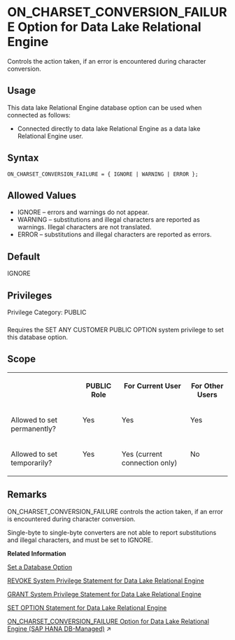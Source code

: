 <!-- loioa645abcb84f21015ab8891ab0425a318 -->

# ON\_CHARSET\_CONVERSION\_FAILURE Option for Data Lake Relational Engine

Controls the action taken, if an error is encountered during character conversion.



<a name="loioa645abcb84f21015ab8891ab0425a318__section_fq2_gpq_znb"/>

## Usage

This data lake Relational Engine database option can be used when connected as follows:

-   Connected directly to data lake Relational Engine as a data lake Relational Engine user.



<a name="loioa645abcb84f21015ab8891ab0425a318__on_charset_conversion_failure_syntax1"/>

## Syntax

```
ON_CHARSET_CONVERSION_FAILURE = { IGNORE | WARNING | ERROR };
```



<a name="loioa645abcb84f21015ab8891ab0425a318__on_charset_conversion_failure_values1"/>

## Allowed Values

-   IGNORE – errors and warnings do not appear.
-   WARNING – substitutions and illegal characters are reported as warnings. Illegal characters are not translated.
-   ERROR – substitutions and illegal characters are reported as errors.



<a name="loioa645abcb84f21015ab8891ab0425a318__on_charset_conversion_failure_default1"/>

## Default

IGNORE



<a name="loioa645abcb84f21015ab8891ab0425a318__on_charset_conversion_failure_priv1"/>

## Privileges

Privilege Category: PUBLIC



### 

Requires the SET ANY CUSTOMER PUBLIC OPTION system privilege to set this database option.



<a name="loioa645abcb84f21015ab8891ab0425a318__on_charset_conversion_failure_scope1"/>

## Scope


<table>
<tr>
<th valign="top">

 

</th>
<th valign="top">

PUBLIC Role

</th>
<th valign="top">

For Current User

</th>
<th valign="top">

For Other Users

</th>
</tr>
<tr>
<td valign="top">

Allowed to set permanently?

</td>
<td valign="top">

Yes

</td>
<td valign="top">

Yes

</td>
<td valign="top">

Yes

</td>
</tr>
<tr>
<td valign="top">

Allowed to set temporarily?

</td>
<td valign="top">

Yes

</td>
<td valign="top">

Yes \(current connection only\)

</td>
<td valign="top">

No

</td>
</tr>
</table>



<a name="loioa645abcb84f21015ab8891ab0425a318__on_charset_conversion_failure_remarks1"/>

## Remarks

ON\_CHARSET\_CONVERSION\_FAILURE controls the action taken, if an error is encountered during character conversion.

Single-byte to single-byte converters are not able to report substitutions and illegal characters, and must be set to IGNORE.

**Related Information**  


[Set a Database Option](set-a-database-option-0dcb893.md "You set options with the SET OPTION statement.")

[REVOKE System Privilege Statement for Data Lake Relational Engine](../080-sql-statements/revoke-system-privilege-statement-for-data-lake-relational-engine-a3eadda.md "Removes specific system privileges from specific users and the right to administer the privilege.")

[GRANT System Privilege Statement for Data Lake Relational Engine](../080-sql-statements/grant-system-privilege-statement-for-data-lake-relational-engine-a3dfcb0.md "Grants specific system privileges to users or roles, with or without administrative rights.")

[SET OPTION Statement for Data Lake Relational Engine](../080-sql-statements/set-option-statement-for-data-lake-relational-engine-a625da7.md "Changes options that affect the behavior of the database and its compatibility with Transact-SQL. Setting the value of an option can change the behavior for all users or an individual user, in either a temporary or permanent scope.")

[ON_CHARSET_CONVERSION_FAILURE Option for Data Lake Relational Engine (SAP HANA DB-Managed)](https://help.sap.com/viewer/a898e08b84f21015969fa437e89860c8/2023_4_QRC/en-US/6ed545d21d7a4c159cabfdd39fcc9c73.html "Controls the action taken, if an error is encountered during character conversion.") :arrow_upper_right:

